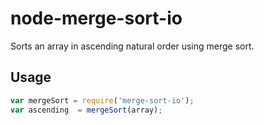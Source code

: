 # node-merge-sort-io
Sorts an array in ascending natural order using merge sort.

## Usage

```javascript
var mergeSort = require('merge-sort-io');
var ascending  = mergeSort(array);
```